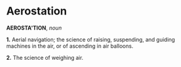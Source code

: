 # Aerostation

**AEROSTA'TION**, _noun_

**1.** Aerial navigation; the science of raising, suspending, and guiding machines in the air, or of ascending in air balloons.

**2.** The science of weighing air.